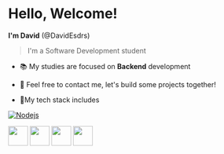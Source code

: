# Hello, Welcome!

  **I'm David** (@DavidEsdrs)
 >I'm a Software Development student

- 📚 My studies are focused on **Backend** development
- 💪 Feel free to contact me, let's build some projects together!

- 🚀My tech stack includes

[<div style="width: 100px">![Nodejs](https://cdn.jsdelivr.net/gh/devicons/devicon/icons/nodejs/nodejs-original.svg)</div>](link-do-nodejs "NodeJS")


<img src="https://cdn.jsdelivr.net/gh/devicons/devicon/icons/typescript/typescript-original.svg" width=40 /> <img src="https://cdn.jsdelivr.net/gh/devicons/devicon/icons/csharp/csharp-original.svg" width=40 /> <img src="https://cdn.jsdelivr.net/gh/devicons/devicon/icons/mysql/mysql-original.svg" width=40 /> <img src="https://cdn.jsdelivr.net/gh/devicons/devicon/icons/react/react-original.svg" width=40 /> 
